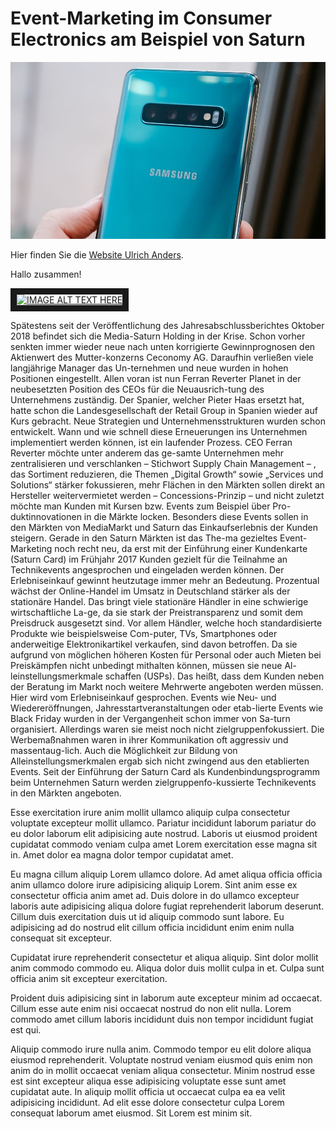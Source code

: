 # Event-Marketing im Consumer Electronics am Beispiel von Saturn

![Laptop](01.jpg)

Hier finden Sie die [Website Ulrich Anders](https://ulrich-anders.eu/).

Hallo zusammen!

<a href="https://www.youtube.com/watch?v=hP0ubACBxV4
" target="_blank"><img src="https://assets.t3n.sc/news/wp-content/uploads/2018/08/ifa-smartspeaker.jpg?auto=format&fit=crop&h=348&ixlib=php-2.3.0&w=620" 
alt="IMAGE ALT TEXT HERE" width="240" height="140" border="10" /></a>

Spätestens seit der Veröffentlichung des Jahresabschlussberichtes Oktober 2018 befindet sich die Media-Saturn Holding in der Krise. Schon vorher senkten immer wieder neue nach unten korrigierte Gewinnprognosen den Aktienwert des Mutter-konzerns Ceconomy AG. Daraufhin verließen viele langjährige Manager das Un-ternehmen und neue wurden in hohen Positionen eingestellt. Allen voran ist nun Ferran Reverter Planet in der neubesetzten Position des CEOs für die Neuausrich-tung des Unternehmens zuständig. Der Spanier, welcher Pieter Haas ersetzt hat, hatte schon die Landesgesellschaft der Retail Group in Spanien wieder auf Kurs gebracht.
Neue Strategien und Unternehmensstrukturen wurden schon entwickelt. Wann und wie schnell diese Erneuerungen ins Unternehmen implementiert werden können, ist ein laufender Prozess. CEO Ferran Reverter möchte unter anderem das ge-samte Unternehmen mehr zentralisieren und verschlanken – Stichwort Supply Chain Management – , das Sortiment reduzieren, die Themen „Digital Growth“ sowie „Services und Solutions“ stärker fokussieren, mehr Flächen in den Märkten sollen direkt an Hersteller weitervermietet werden – Concessions-Prinzip – und nicht zuletzt möchte man Kunden mit Kursen bzw. Events zum Beispiel über Pro-duktinnovationen in die Märkte locken.
Besonders diese Events sollen in den Märkten von MediaMarkt und Saturn das Einkaufserlebnis der Kunden steigern. Gerade in den Saturn Märkten ist das The-ma gezieltes Event-Marketing noch recht neu, da erst mit der Einführung einer Kundenkarte (Saturn Card) im Frühjahr 2017 Kunden gezielt für die Teilnahme an Technikevents angesprochen und eingeladen werden können.
Der Erlebniseinkauf gewinnt heutzutage immer mehr an Bedeutung. Prozentual wächst der Online-Handel im Umsatz in Deutschland stärker als der stationäre Handel. Das bringt viele stationäre Händler in eine schwierige wirtschaftliche La-ge, da sie stark der Preistransparenz und somit dem Preisdruck ausgesetzt sind. Vor allem Händler, welche hoch standardisierte Produkte wie beispielsweise Com-puter, TVs, Smartphones oder anderweitige Elektronikartikel verkaufen, sind davon betroffen. Da sie aufgrund von möglichen höheren Kosten für Personal oder auch Mieten bei Preiskämpfen nicht unbedingt mithalten können, müssen sie neue Al-leinstellungsmerkmale schaffen (USPs). Das heißt, dass dem Kunden neben der Beratung im Markt noch weitere Mehrwerte angeboten werden müssen. Hier wird vom Erlebniseinkauf gesprochen.
Events wie Neu- und Wiedereröffnungen, Jahresstartveranstaltungen oder etab-lierte Events wie Black Friday wurden in der Vergangenheit schon immer von Sa-turn organisiert. Allerdings waren sie meist noch nicht zielgruppenfokussiert. Die Werbemaßnahmen waren in ihrer Kommunikation oft aggressiv und massentaug-lich. Auch die Möglichkeit zur Bildung von Alleinstellungsmerkmalen ergab sich nicht zwingend aus den etablierten Events. Seit der Einführung der Saturn Card als Kundenbindungsprogramm beim Unternehmen Saturn werden zielgruppenfo-kussierte Technikevents in den Märkten angeboten.

Esse exercitation irure anim mollit ullamco aliquip culpa consectetur voluptate excepteur mollit ullamco. Pariatur incididunt laborum pariatur do eu dolor laborum elit adipisicing aute nostrud. Laboris ut eiusmod proident cupidatat commodo veniam culpa amet Lorem exercitation esse magna sit in. Amet dolor ea magna dolor tempor cupidatat amet.

Eu magna cillum aliquip Lorem ullamco dolore. Ad amet aliqua officia officia anim ullamco dolore irure adipisicing aliquip Lorem. Sint anim esse ex consectetur officia anim amet ad. Duis dolore in do ullamco excepteur laboris aute adipisicing aliqua dolore fugiat reprehenderit laborum deserunt. Cillum duis exercitation duis ut id aliquip commodo sunt labore. Eu adipisicing ad do nostrud elit cillum officia incididunt enim enim nulla consequat sit excepteur.

Cupidatat irure reprehenderit consectetur et aliqua aliquip. Sint dolor mollit anim commodo commodo eu. Aliqua dolor duis mollit culpa in et. Culpa sunt officia anim sit excepteur exercitation.

Proident duis adipisicing sint in laborum aute excepteur minim ad occaecat. Cillum esse aute enim nisi occaecat nostrud do non elit nulla. Lorem commodo amet cillum laboris incididunt duis non tempor incididunt fugiat est qui.

Aliquip commodo irure nulla anim. Commodo tempor eu elit dolore aliqua eiusmod reprehenderit. Voluptate nostrud veniam eiusmod quis enim non anim do in mollit occaecat veniam aliqua consectetur. Minim nostrud esse est sint excepteur aliqua esse adipisicing voluptate esse sunt amet cupidatat aute. In aliquip mollit officia ut occaecat culpa ea ea velit adipisicing incididunt. Ad elit esse dolore consectetur culpa Lorem consequat laborum amet eiusmod. Sit Lorem est minim sit.

